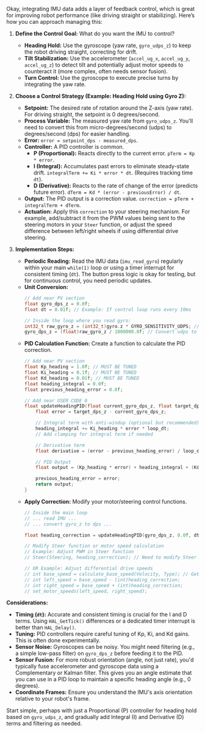 Okay, integrating IMU data adds a layer of feedback control, which is great for improving robot performance (like driving straight or stabilizing). Here’s how you can approach managing this:

1.  **Define the Control Goal:** What do you want the IMU to control?
    *   **Heading Hold:** Use the gyroscope (yaw rate, `gyro_udps_z`) to keep the robot driving straight, correcting for drift.
    *   **Tilt Stabilization:** Use the accelerometer (`accel_ug_x`, `accel_ug_y`, `accel_ug_z`) to detect tilt and potentially adjust motor speeds to counteract it (more complex, often needs sensor fusion).
    *   **Turn Control:** Use the gyroscope to execute precise turns by integrating the yaw rate.

2.  **Choose a Control Strategy (Example: Heading Hold using Gyro Z):**
    *   **Setpoint:** The desired rate of rotation around the Z-axis (yaw rate). For driving straight, the setpoint is 0 degrees/second.
    *   **Process Variable:** The measured yaw rate from `gyro_udps_z`. You'll need to convert this from micro-degrees/second (udps) to degrees/second (dps) for easier handling.
    *   **Error:** `error = setpoint_dps - measured_dps`.
    *   **Controller:** A PID controller is common.
        *   **P (Proportional):** Reacts directly to the current error. `pTerm = Kp * error`.
        *   **I (Integral):** Accumulates past errors to eliminate steady-state drift. `integralTerm += Ki * error * dt`. (Requires tracking time `dt`).
        *   **D (Derivative):** Reacts to the rate of change of the error (predicts future error). `dTerm = Kd * (error - previousError) / dt`.
    *   **Output:** The PID output is a correction value. `correction = pTerm + integralTerm + dTerm`.
    *   **Actuation:** Apply this `correction` to your steering mechanism. For example, add/subtract it from the PWM values being sent to the steering motors in your `Steer` function, or adjust the speed difference between left/right wheels if using differential drive steering.

3.  **Implementation Steps:**

    *   **Periodic Reading:** Read the IMU data (`imu_read_gyro`) regularly within your main `while(1)` loop or using a timer interrupt for consistent timing (`dt`). The button press logic is okay for testing, but for continuous control, you need periodic updates.
    *   **Unit Conversion:**
        ```c
        // Add near PV section
        float gyro_dps_z = 0.0f;
        float dt = 0.01f; // Example: If control loop runs every 10ms

        // Inside the loop where you read gyro:
        int32_t raw_gyro_z = (int32_t)gyro.z * GYRO_SENSITIVITY_UDPS; // Get raw value in udps
        gyro_dps_z = (float)raw_gyro_z / 1000000.0f; // Convert udps to dps
        ```
    *   **PID Calculation Function:** Create a function to calculate the PID correction.
        ```c
        // Add near PV section
        float Kp_heading = 1.0f; // MUST BE TUNED
        float Ki_heading = 0.1f; // MUST BE TUNED
        float Kd_heading = 0.01f; // MUST BE TUNED
        float heading_integral = 0.0f;
        float previous_heading_error = 0.0f;

        // Add near USER CODE 0
        float updateHeadingPID(float current_gyro_dps_z, float target_dps_z, float loop_dt) {
            float error = target_dps_z - current_gyro_dps_z;

            // Integral term with anti-windup (optional but recommended)
            heading_integral += Ki_heading * error * loop_dt;
            // Add clamping for integral term if needed

            // Derivative term
            float derivative = (error - previous_heading_error) / loop_dt;

            // PID Output
            float output = (Kp_heading * error) + heading_integral + (Kd_heading * derivative);

            previous_heading_error = error;
            return output;
        }
        ```
    *   **Apply Correction:** Modify your motor/steering control functions.
        ```c
        // Inside the main loop
        // ... read IMU ...
        // ... convert gyro_z to dps ...

        float heading_correction = updateHeadingPID(gyro_dps_z, 0.0f, dt); // Target 0 dps for straight

        // Modify Steer function or motor speed calculation
        // Example: Adjust PWM in Steer function
        // Steer(Steering, heading_correction); // Need to modify Steer to accept correction

        // OR Example: Adjust differential drive speeds
        // int base_speed = calculate_base_speed(Velocity, Type); // Get speed from regulator/PI
        // int left_speed = base_speed - (int)heading_correction;
        // int right_speed = base_speed + (int)heading_correction;
        // set_motor_speeds(left_speed, right_speed);
        ```

**Considerations:**

*   **Timing (`dt`):** Accurate and consistent timing is crucial for the I and D terms. Using `HAL_GetTick()` differences or a dedicated timer interrupt is better than `HAL_Delay()`.
*   **Tuning:** PID controllers require careful tuning of Kp, Ki, and Kd gains. This is often done experimentally.
*   **Sensor Noise:** Gyroscopes can be noisy. You might need filtering (e.g., a simple low-pass filter) on `gyro_dps_z` before feeding it to the PID.
*   **Sensor Fusion:** For more robust orientation (angle, not just rate), you'd typically fuse accelerometer and gyroscope data using a Complementary or Kalman filter. This gives you an angle estimate that you can use in a PID loop to maintain a specific heading angle (e.g., 0 degrees).
*   **Coordinate Frames:** Ensure you understand the IMU's axis orientation relative to your robot's frame.

Start simple, perhaps with just a Proportional (P) controller for heading hold based on `gyro_udps_z`, and gradually add Integral (I) and Derivative (D) terms and filtering as needed.